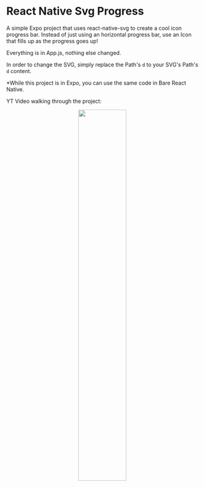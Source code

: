 # React Native Svg Progress 

A simple Expo project that uses react-native-svg to create a cool icon progress bar.
Instead of just using an horizontal progress bar, use an Icon that fills up as the progress goes up!

Everything is in App.js, nothing else changed.

In order to change the SVG, simply replace the Path's `d` to your SVG's Path's `d` content.

*While this project is in Expo, you can use the same code in Bare React Native.

YT Video walking through the project:


<div align="center">
      <a href="https://www.youtube.com/watch?v=Wnd9CiUvKA4">
         <img src="https://img.youtube.com/vi/Wnd9CiUvKA4/0.jpg"style="height:50%; width:50%;">
      </a>
</div>
